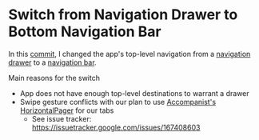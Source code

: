 # Switch from Navigation Drawer to Bottom Navigation Bar

In this [commit](https://github.com/lydavid/MusicSearch/commit/25de0d69e764d5fdc7279da91f8de59ea9ebbc01), I changed the app's top-level navigation from a [navigation drawer](https://m3.material.io/components/navigation-drawer/overview) to a [navigation bar](https://m3.material.io/components/navigation-bar/overview).

Main reasons for the switch
- App does not have enough top-level destinations to warrant a drawer
- Swipe gesture conflicts with our plan to use [Accompanist's HorizontalPager](https://google.github.io/accompanist/pager/) for our tabs
  - See issue tracker: https://issuetracker.google.com/issues/167408603

